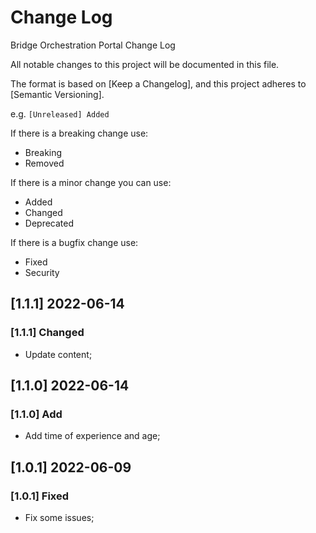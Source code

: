 # Change Log

Bridge Orchestration Portal Change Log

All notable changes to this project will be documented in this file.

The format is based on [Keep a Changelog], and this project adheres
to [Semantic Versioning].

e.g. `[Unreleased] Added`

If there is a breaking change use:

- Breaking
- Removed

If there is a minor change you can use:

- Added
- Changed
- Deprecated

If there is a bugfix change use:

- Fixed
- Security

## [1.1.1] 2022-06-14

### [1.1.1] Changed

- Update content;

## [1.1.0] 2022-06-14

### [1.1.0] Add

- Add time of experience and age;

## [1.0.1] 2022-06-09

### [1.0.1] Fixed

- Fix some issues;

